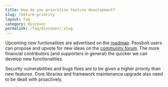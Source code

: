 ```yaml
---
title: How do you prioritize feature development?
slug: feature-priority
layout: faq
category: discover
permalink: /faq/discover/:slug
---
```

Upcoming new funtionalities are advertised on the [roadmap](https://www.passbolt.com/roadmap).
Passbolt users can propose and upvote for new ideas on the [community forum](https://community.passbolt.com).
The more financial contributors (and supporters in general) the quicker we can develop new functionalities.

Security vulnerabilities and bugs fixes are to be given a higher priority than new features.
Core libraries and framework maintenance upgrade also need to be dealt with proactively.
